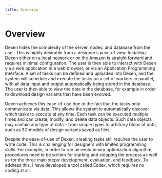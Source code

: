 ```yaml
---
title: Overview
---
```


# Overview

Dexen hides the complexity of the server, nodes, and database from the user. This is highly desirable from a designer’s point of view. Installing Dexen either on a local network or on the Amazon is straight forward and requires minimal configuration. The user is then able to interact with Dexen via a web application in a web browser, or via an Application Programming Interface. A set of tasks can be defined and uploaded into Dexen, and the system will schedule and execute the tasks on a set of workers in parallel, with all data input and output automatically being stored in the database. The user is then able to view the data in the database, for example in order to download design variants that have been evolved.

Dexen achieves this ease-of-use due to the fact that the tasks only communicate via data. This allows the system to automatically discover which tasks to execute at any time. Each task can be executed multiple times and can create, modify, and delete data objects. Such data objects may contain any type of data – from simple types to arbitrary blobs of data, such as 3D models of design variants saved as files.

Despite the ease-of–use of Dexen, creating tasks still requires the user to write code. This is challenging for designers with limited programming skills. For example, in order to run an evolutionary optimization algorithm, procedures need to be written for starting and stopping the process as well as for the three main steps: development, evaluation, and feedback. To address this, I have developed a tool called Eddex, which requires no coding at all.
